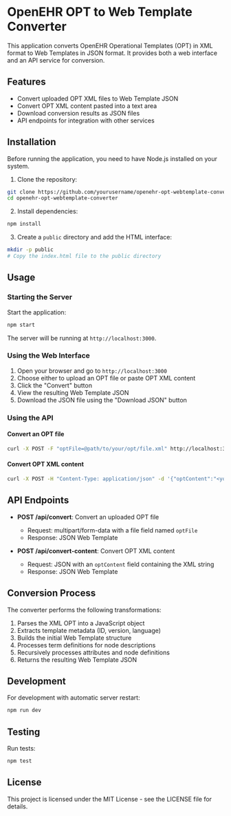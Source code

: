 # OpenEHR OPT to Web Template Converter

This application converts OpenEHR Operational Templates (OPT) in XML format to Web Templates in JSON format. It provides both a web interface and an API service for conversion.

## Features

- Convert uploaded OPT XML files to Web Template JSON
- Convert OPT XML content pasted into a text area
- Download conversion results as JSON files
- API endpoints for integration with other services

## Installation

Before running the application, you need to have Node.js installed on your system.

1. Clone the repository:
```bash
git clone https://github.com/yourusername/openehr-opt-webtemplate-converter.git
cd openehr-opt-webtemplate-converter
```

2. Install dependencies:
```bash
npm install
```

3. Create a `public` directory and add the HTML interface:
```bash
mkdir -p public
# Copy the index.html file to the public directory
```

## Usage

### Starting the Server

Start the application:

```bash
npm start
```

The server will be running at `http://localhost:3000`.

### Using the Web Interface

1. Open your browser and go to `http://localhost:3000`
2. Choose either to upload an OPT file or paste OPT XML content
3. Click the "Convert" button
4. View the resulting Web Template JSON
5. Download the JSON file using the "Download JSON" button

### Using the API

#### Convert an OPT file

```bash
curl -X POST -F "optFile=@path/to/your/opt/file.xml" http://localhost:3000/api/convert
```

#### Convert OPT XML content

```bash
curl -X POST -H "Content-Type: application/json" -d '{"optContent":"<your XML content here>"}' http://localhost:3000/api/convert-content
```

## API Endpoints

- **POST /api/convert**: Convert an uploaded OPT file
  - Request: multipart/form-data with a file field named `optFile`
  - Response: JSON Web Template

- **POST /api/convert-content**: Convert OPT XML content
  - Request: JSON with an `optContent` field containing the XML string
  - Response: JSON Web Template

## Conversion Process

The converter performs the following transformations:

1. Parses the XML OPT into a JavaScript object
2. Extracts template metadata (ID, version, language)
3. Builds the initial Web Template structure
4. Processes term definitions for node descriptions
5. Recursively processes attributes and node definitions
6. Returns the resulting Web Template JSON

## Development

For development with automatic server restart:

```bash
npm run dev
```

## Testing

Run tests:

```bash
npm test
```

## License

This project is licensed under the MIT License - see the LICENSE file for details.